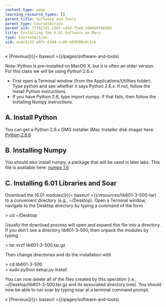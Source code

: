 ```yaml
---
content_type: page
learning_resource_types: []
parent_title: Software and Tools
parent_type: CourseSection
parent_uid: 7ff627d1-c807-cddd-75e0-3d0659f60269
title: Installing the 6.01 Software on Macs
type: CourseSection
uid: aa4c5c32-a0fc-63d4-cc8b-e09590cdc1cb
---
```


« [Previous]({{< baseurl >}}/pages/software-and-tools)

Note: Python is pre-installed on MacOS X, but it is often an older version. For this class we will be using Python 2.6.x.

*   First open a Terminal window (from the Applications/Utilities folder). Type python and see whether it says Python 2.6.x. If not, follow the Install Python instructions.
*   If you have Python 2.6, type import numpy. If that fails, then follow the Installing Numpy instructions.

A. Install Python
-----------------

You can get a Python 2.6.x DMG installer (Mac Installer disk image) here: [Python 2.6.6](http://www.python.org/ftp/python/2.6.6/python-2.6.6-macosx10.3.dmg)

B. Installing Numpy
-------------------

You should also install numpy, a package that will be used in later labs. This file is available here: [numpy 1.6](http://sourceforge.net/projects/numpy/files/NumPy/1.6.1/numpy-1.6.1-py2.6-python.org-macosx10.3.dmg/download)

C. Installing 6.01 Libraries and Soar
-------------------------------------

Download the [6.01 modules]({{< baseurl >}}/resources/lib601-3-500-tar) to a convenient directory (e.g., ~/Desktop). Open a Terminal window, navigate to the Desktop directory by typing a command of the form

\> cd ~/Desktop

Usually the download process will open and expand this file into a directory. If you don't see a directory lib601-3-500, then unpack the modules by typing

\> tar xvzf lib601-3-500.tar.gz

Then change directories and do the installation with

\> cd lib601-3-500  
\> sudo python setup.py install

You can now delete all of the files created by this operation (i.e., ~/Desktop/lib601-3-500.tar.gz and its associated directory tree). You should now be able to run soar by typing soar at a terminal command prompt.

« [Previous]({{< baseurl >}}/pages/software-and-tools)